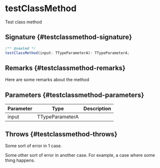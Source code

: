 # testClassMethod

Test class method

## Signature {#testclassmethod-signature}

```typescript
/** @sealed */
testClassMethod(input: TTypeParameterA): TTypeParameterA;
```

## Remarks {#testclassmethod-remarks}

Here are some remarks about the method

## Parameters {#testclassmethod-parameters}

|  Parameter | Type | Description |
|  --- | --- | --- |
|  input | TTypeParameterA |  |

## Throws {#testclassmethod-throws}

Some sort of error in 1 case.

Some other sort of error in another case. For example, a case where some thing happens.